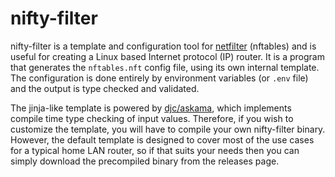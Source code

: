 # nifty-filter

nifty-filter is a template and configuration tool for
[netfilter](https://www.netfilter.org/) (nftables) and is useful for
creating a Linux based Internet protocol (IP) router. It is a program
that generates the `nftables.nft` config file, using its own internal
template. The configuration is done entirely by environment variables
(or `.env` file) and the output is type checked and validated.

The jinja-like template is powered by
[djc/askama](https://github.com/djc/askama), which implements compile
time type checking of input values. Therefore, if you wish to
customize the template, you will have to compile your own nifty-filter
binary. However, the default template is designed to cover most of the
use cases for a typical home LAN router, so if that suits your needs
then you can simply download the precompiled binary from the releases
page.
